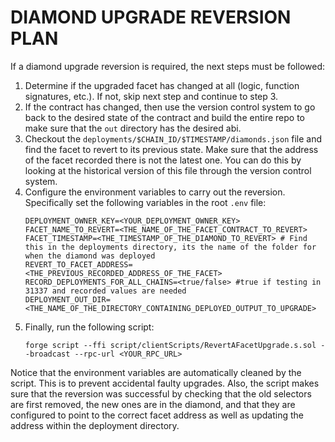 # DIAMOND UPGRADE REVERSION PLAN

If a diamond upgrade reversion is required, the next steps must be followed:

1. Determine if the upgraded facet has changed at all (logic, function signatures, etc.). If not, skip next step and continue to step 3.
2. If the contract has changed, then use the version control system to go back to the desired state of the contract and build the entire repo to make sure that the `out` directory has the desired abi.
3. Checkout the `deployments/$CHAIN_ID/$TIMESTAMP/diamonds.json` file and find the facet to revert to its previous state. Make sure that the address of the facet recorded there is not the latest one. You can do this by looking at the historical version of this file through the version control system.
4. Configure the environment variables to carry out the reversion. Specifically set the following variables in the root `.env` file:
    ```
    DEPLOYMENT_OWNER_KEY=<YOUR_DEPLOYMENT_OWNER_KEY>
    FACET_NAME_TO_REVERT=<THE_NAME_OF_THE_FACET_CONTRACT_TO_REVERT>
    FACET_TIMESTAMP=<THE_TIMESTAMP_OF_THE_DIAMOND_TO_REVERT> # Find this in the deployments directory, its the name of the folder for when the diamond was deployed
    REVERT_TO_FACET_ADDRESS=<THE_PREVIOUS_RECORDED_ADDRESS_OF_THE_FACET>
    RECORD_DEPLOYMENTS_FOR_ALL_CHAINS=<true/false> #true if testing in 31337 and recorded values are needed
    DEPLOYMENT_OUT_DIR=<THE_NAME_OF_THE_DIRECTORY_CONTAINING_DEPLOYED_OUTPUT_TO_UPGRADE>
    ```
4. Finally, run the following script:
    ```
    forge script --ffi script/clientScripts/RevertAFacetUpgrade.s.sol --broadcast --rpc-url <YOUR_RPC_URL>
    ```

Notice that the environment variables are automatically cleaned by the script. This is to prevent accidental faulty upgrades. Also, the script makes sure that the reversion was successful by checking that the old selectors are first removed, the new ones are in the diamond, and that they are configured to point to the correct facet address as well as updating the address 
within the deployment directory.
